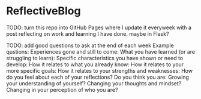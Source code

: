 # ReflectiveBlog

TODO: turn this repo into GitHub Pages where I update it everyweek with a post reflecting on work and learning I have done.
maybe in Flask?

TODO: add good questions to ask at the end of each week
Example qustions:
Experiences gone and still to come:
What you have learned (or are struggling to learn):
Specific characteristics you have shown or need to develop:
How it relates to what you already know:
How it relates to your more specific goals:
How it relates to your strengths and weaknesses:
How do you feel about each of your reflections? Do you think you are: Growing your understanding of yourself? Changing your thoughts and mindset? Changing in your perception of who you are?
